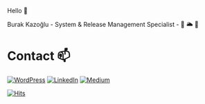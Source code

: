 Hello 👋

Burak Kazoğlu - System & Release Management Specialist - 🐧 🌥 🐳

<h1>Contact 📫</h1>

[![WordPress](https://img.shields.io/badge/WordPress-%23117AC9.svg?style=for-the-badge&logo=WordPress&logoColor=white)](https://btrehberi.com) [![LinkedIn](https://img.shields.io/badge/linkedin-%230077B5.svg?style=for-the-badge&logo=linkedin&logoColor=white)](https://tr.linkedin.com/in/burakkazoglu) [![Medium](https://img.shields.io/badge/Medium-%23000000.svg?style=for-the-badge&logo=Medium&logoColor=white)](https://medium.com/@burakkazoglu)

[![Hits](https://hits.seeyoufarm.com/api/count/incr/badge.svg?url=https%3A%2F%2Fgithub.com%2Fburakkazoglu&count_bg=%2379C83D&title_bg=%23555555&icon=&icon_color=%23E7E7E7&title=hits&edge_flat=false)](https://hits.seeyoufarm.com)


